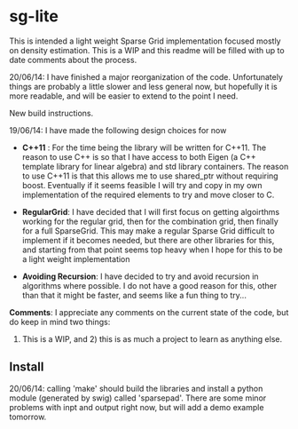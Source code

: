sg-lite
=======

This is intended a light weight Sparse Grid implementation focused mostly on density estimation. This is a WIP and this readme will be filled with up to date comments about the process.

20/06/14: I have finished a major reorganization of the code. Unfortunately things are probably a little slower and less general now, but hopefully it is more readable, and will be easier to extend to the point I need. 

New build instructions.

19/06/14: I have made the following design choices for now
		  
- **C++11** : For the time being the library will be written for C++11. The reason to use C++ is so that I 
		  	have access to both Eigen (a C++ template library for linear algebra) and std library containers. The
		  	reason to use C++11 is that this allows me to use shared_ptr without requiring boost. Eventually if it
		  	seems feasible I will try and copy in my own implementation of the required elements to try and move 
		  	closer to C.
		  
- **RegularGrid**: I have decided that I will first focus on getting algoirthms working for the regular grid,
		    then for the combination grid, then finally for a full SparseGrid. This may make a regular Sparse Grid
		    difficult to implement if it becomes needed, but there are other libraries for this, and starting from
		    that point seems top heavy when I hope for this to be a light weight implementation
		  
- **Avoiding Recursion**: I have decided to try and avoid recursion in algorithms where possible. I do not 
		    have a good reason for this, other than that it might be faster, and seems like a fun thing to try...


**Comments**: I appreciate any comments on the current state of the code, but do keep in mind two things:
1) This is a WIP, and 2) this is as much a project to learn as anything else.

Install
-------
20/06/14: calling 'make' should build the libraries and install a python module (generated by swig) called 'sparsepad'. There are some minor problems with inpt and output right now, but will add a demo example tomorrow.
